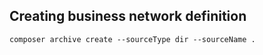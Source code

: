 ## Creating business network definition

```
composer archive create --sourceType dir --sourceName .
```
